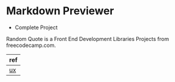 # Markdown Previewer

- Complete Project

Random Quote is a Front End Development Libraries Projects from freecodecamp.com.

| ref |
|--------------|
| [ux](https://markdown-previewer.freecodecamp.rocks/) |